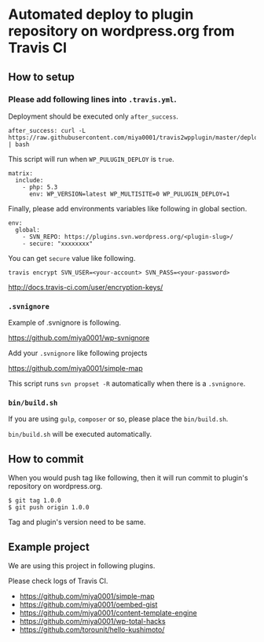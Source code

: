 # Automated deploy to plugin repository on wordpress.org from Travis CI

## How to setup

### Please add following lines into `.travis.yml`.

Deployment should be executed only `after_success`.

```
after_success: curl -L https://raw.githubusercontent.com/miya0001/travis2wpplugin/master/deploy.sh | bash
```

This script will run when `WP_PULUGIN_DEPLOY` is `true`.

```
matrix:
  include:
    - php: 5.3
      env: WP_VERSION=latest WP_MULTISITE=0 WP_PULUGIN_DEPLOY=1
```

Finally, please add environments variables like following in global section.

```
env:
  global:
    - SVN_REPO: https://plugins.svn.wordpress.org/<plugin-slug>/
    - secure: "xxxxxxxx"
```

You can get `secure` value like following.

```
travis encrypt SVN_USER=<your-account> SVN_PASS=<your-password>
```

http://docs.travis-ci.com/user/encryption-keys/

### `.svnignore`

Example of .svnignore is following.

https://github.com/miya0001/wp-svnignore

Add your `.svnignore` like following projects

https://github.com/miya0001/simple-map

This script runs `svn propset -R` automatically  when there is a `.svnignore`.

### `bin/build.sh`

If you are using `gulp`, `composer` or so, please place the `bin/build.sh`.

`bin/build.sh` will be executed automatically.

## How to commit

When you would push tag like following, then it will run commit to plugin's repository on wordpress.org.

```
$ git tag 1.0.0
$ git push origin 1.0.0
```

Tag and plugin's version need to be same.

## Example project

We are using this project in following plugins.

Please check logs of Travis CI.

* https://github.com/miya0001/simple-map
* https://github.com/miya0001/oembed-gist
* https://github.com/miya0001/content-template-engine
* https://github.com/miya0001/wp-total-hacks
* https://github.com/torounit/hello-kushimoto/

